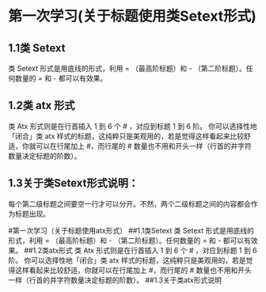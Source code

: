 第一次学习(关于标题使用类Setext形式)
==================
1.1类 Setext 
------------
类 Setext 形式是用底线的形式，利用 = （最高阶标题）和 - （第二阶标题）。任何数量的 = 和 - 都可以有效果。

1.2类 atx 形式
--------------
类 Atx 形式则是在行首插入 1 到 6 个 # ，对应到标题 1 到 6 阶。
你可以选择性地「闭合」类 atx 样式的标题，这纯粹只是美观用的，若是觉得这样看起来比较舒适，你就可以在行尾加上 #，而行尾的 # 数量也不用和开头一样（行首的井字符数量决定标题的阶数）。

1.3关于类Setext形式说明：
--------------------
每个第二级标题之间要空一行才可以分开。不然，两个二级标题之间的内容都会作为标题出现。

#第一次学习（关于标题使用atx形式）
##1.1类Setext
类 Setext 形式是用底线的形式，利用 = （最高阶标题）和 - （第二阶标题）。任何数量的 = 和 - 都可以有效果。
##1.2类atx形式
类 Atx 形式则是在行首插入 1 到 6 个 # ，对应到标题 1 到 6 阶。
你可以选择性地「闭合」类 atx 样式的标题，这纯粹只是美观用的，若是觉得这样看起来比较舒适，你就可以在行尾加上 #，而行尾的 # 数量也不用和开头一样（行首的井字符数量决定标题的阶数）。
##1.3关于类atx形式说明
